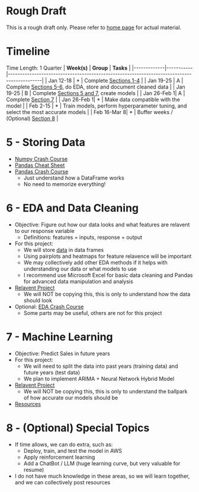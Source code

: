 # Rough Draft
This is a rough draft only. Please refer to [home page](/README.md) for actual material.

# Timeline
Time Length: 1 Quarter
| **Week(s)** | **Group** | **Tasks**                                                                                  |
|-------------|-----------|--------------------------------------------------------------------------------------------|
| Jan 12-18   | *         | Complete [Sections 1-4](/info/README.md)                                                   |
| Jan 19-25   | A         | Complete [Sections 5-6](/info/README.md), do EDA, store and document cleaned data          |
| Jan 19-25   | B         | Complete [Sections 5 and 7](/info/README.md), create models                                |
| Jan 26-Feb 1| A         | Complete [Section 7](/info/README.md)                                                      |
| Jan 26-Feb 1| *         | Make data compatible with the model                                                        |
| Feb 2-15    | *         | Train models, perform hyperparameter tuning, and select the most accurate models           |
| Feb 16-Mar 8| *         | Buffer weeks / (Optional) [Section 8](/info/README.md)                                     |

# 5 - Storing Data
* [Numpy Crash Course](EDA/)
* [Pandas Cheat Sheet](EDA/Pandas_Cheat_Sheet.pdf)
* [Pandas Crash Course](https://www.youtube.com/watch?v=tRKeLrwfUgU&ab_channel=NicholasRenotte)
    * Just understand how a DataFrame works
    * No need to memorize everything!

# 6 - EDA and Data Cleaning
* Objective: Figure out how our data looks and what features are relavent to our response variable
    * Definitions: features = inputs, response = output
* For this project:
    * We will store [data](/dataset/README.md) in data frames
    * Using pairplots and heatmaps for feature relavence will be important
    * We may collectively add other EDA methods if it helps with understanding our data or what models to use
    * I recommend use Microsoft Excel for basic data cleaning and Pandas for advanced data manipulation and analysis
* [Relavent Project](https://www.kaggle.com/code/yasserh/walmart-sales-prediction-best-ml-algorithms)
    * We will NOT be copying this, this is only to understand how the data should look
* Optional: [EDA Crash Course](https://youtu.be/wPcR9Kmv91g?si=sF7eD7pmOnVdwJen)
    * Some parts may be useful, others are not for this project

# 7 - Machine Learning
* Objective: Predict Sales in future years
* For this project:
    * We will need to split the data into past years (training data) and future years (test data)
    * We plan to implement ARIMA + Neural Network Hybrid Model
* [Relavent Project](https://www.kaggle.com/code/yasserh/walmart-sales-prediction-best-ml-algorithms)
    * We will NOT be copying this, this is only to understand the ballpark of how accurate our models should be
* [Resources](model/README.md)

# 8 - (Optional) Special Topics
* If time allows, we can do extra, such as:
    * Deploy, train, and test the model in AWS
    * Apply reinforcement learning
    * Add a ChatBot / LLM (huge learning curve, but very valuable for resume)
* I do not have much knowledge in these areas, so we will learn together, and we can collectively post resources